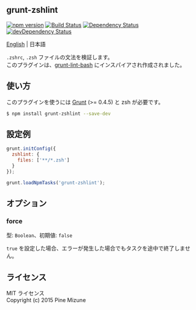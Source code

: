 grunt-zshlint
-------------

[![npm version](https://badge.fury.io/js/grunt-zshlint.svg)](http://badge.fury.io/js/grunt-zshlint)
[![Build Status](https://travis-ci.org/pine613/grunt-zshlint.svg?branch=master)](https://travis-ci.org/pine613/grunt-zshlint)
[![Dependency Status](https://david-dm.org/pine613/grunt-zshlint.svg)](https://david-dm.org/pine613/grunt-zshlint)
[![devDependency Status](https://david-dm.org/pine613/grunt-zshlint/dev-status.svg)](https://david-dm.org/pine613/grunt-zshlint#info=devDependencies)

[English](README.md) | 日本語

`.zshrc`, `.zsh` ファイルの文法を検証します。<br />
このプラグインは、[grunt-lint-bash](https://github.com/oxyc/grunt-lint-bash) にインスパイアされ作成されました。

## 使い方

このプラグインを使うには [Grunt](http://gruntjs.com) (>= 0.4.5) と zsh が必要です。

```sh
$ npm install grunt-zshlint --save-dev
```

## 設定例

```js
grunt.initConfig({
  zshlint: {
    files: ['**/*.zsh']
  }
});

grunt.loadNpmTasks('grunt-zshlint');
```

## オプション
### force

型: `Boolean`、初期値: `false`

`true` を設定した場合、エラーが発生した場合でもタスクを途中で終了しません。

## ライセンス
MIT ライセンス<br />
Copyright (c) 2015 Pine Mizune